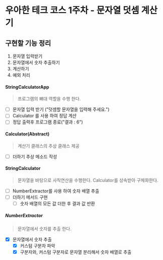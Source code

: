 # 우아한 테크 코스 1주차 - 문자열 덧셈 계산기

## 구현할 기능 정리

1. 문자열 입력받기
2. 문자열에서 숫자 추출하기
3. 계산하기
4. 예외 처리

#### StringCalculatorApp
> 프로그램의 뼈대 역할을 수행 한다.
- [ ] 문자열 입력 받기 ("덧셈할 문자열을 입력해 주세요.")
- [ ] Calculator 를 사용 하여 정답 계산
- [ ] 정답 출력후 프로그램 종료("결과 : 6")

#### Calculator(Abstract)
> 계산기 클래스의 추상 클래스 제공
- [ ] 더하기 추상 메소드 작성

#### StringCalculator
> 문자열을 바탕으로 사칙연산을 수행한다. Calculator를 상속받아 구체화한다.
- [ ] NumberExtractor를 사용 하여 숫자 배열 추출
- [ ] 더하기 메서드 구현
    - [ ] 숫자 배열의 모든 값 더한 후 결과 값 반환

##### NumberExtractor
> 문자열에서 숫자를 추출 한다.
- [x] 문자열에서 숫자 추출
    - [x] 커스텀 구분자 파악
    - [x] 구분자와, 커스텀 구분자로 문자열 분리해서 숫자 배열로 추출